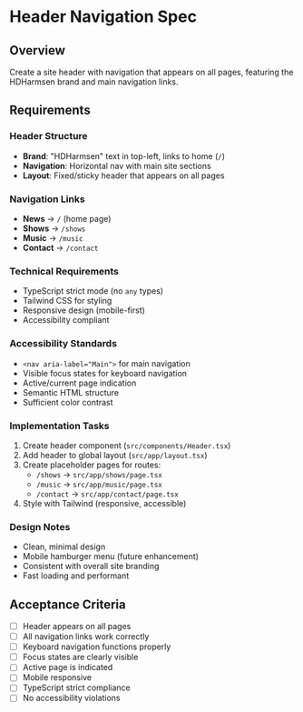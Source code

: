 # Header Navigation Spec

## Overview
Create a site header with navigation that appears on all pages, featuring the HDHarmsen brand and main navigation links.

## Requirements

### Header Structure
- **Brand**: "HDHarmsen" text in top-left, links to home (`/`)
- **Navigation**: Horizontal nav with main site sections
- **Layout**: Fixed/sticky header that appears on all pages

### Navigation Links
- **News** → `/` (home page)
- **Shows** → `/shows`
- **Music** → `/music` 
- **Contact** → `/contact`

### Technical Requirements
- TypeScript strict mode (no `any` types)
- Tailwind CSS for styling
- Responsive design (mobile-first)
- Accessibility compliant

### Accessibility Standards
- `<nav aria-label="Main">` for main navigation
- Visible focus states for keyboard navigation
- Active/current page indication
- Semantic HTML structure
- Sufficient color contrast

### Implementation Tasks
1. Create header component (`src/components/Header.tsx`)
2. Add header to global layout (`src/app/layout.tsx`)
3. Create placeholder pages for routes:
   - `/shows` → `src/app/shows/page.tsx`
   - `/music` → `src/app/music/page.tsx`
   - `/contact` → `src/app/contact/page.tsx`
4. Style with Tailwind (responsive, accessible)

### Design Notes
- Clean, minimal design
- Mobile hamburger menu (future enhancement)
- Consistent with overall site branding
- Fast loading and performant

## Acceptance Criteria
- [ ] Header appears on all pages
- [ ] All navigation links work correctly
- [ ] Keyboard navigation functions properly
- [ ] Focus states are clearly visible
- [ ] Active page is indicated
- [ ] Mobile responsive
- [ ] TypeScript strict compliance
- [ ] No accessibility violations
